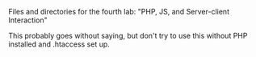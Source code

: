 Files and directories for the fourth lab: "PHP, JS, and Server-client Interaction"

This probably goes without saying, but don't try to use this without PHP installed and .htaccess set up.
